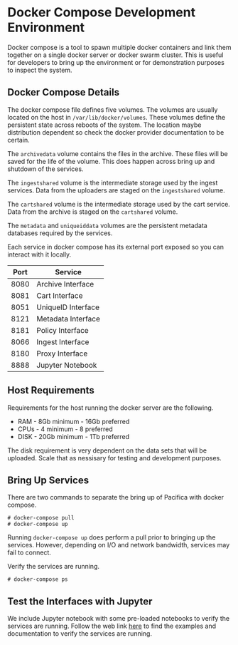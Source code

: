 # Docker Compose Development Environment

Docker compose is a tool to spawn multiple docker 
containers and link them together on a single docker server
or docker swarm cluster. This is useful for developers
to bring up the environment or for demonstration purposes
to inspect the system.

## Docker Compose Details

The docker compose file defines five volumes. The volumes
are usually located on the host in
`/var/lib/docker/volumes`. These volumes define the
persistent state across reboots of the system. The location
maybe distribution dependent so check the docker provider
documentation to be certain.

The `archivedata` volume contains the files in the archive.
These files will be saved for the life of the volume. This
does happen across bring up and shutdown of the services.

The `ingestshared` volume is the intermediate storage used
by the ingest services. Data from the uploaders are staged
on the `ingestshared` volume.

The `cartshared` volume is the intermediate storage used by
the cart service. Data from the archive is staged on the
`cartshared` volume.

The `metadata` and `uniqueiddata` volumes are the 
persistent metadata databases required by the services.

Each service in docker compose has its external port
exposed so you can interact with it locally.

| Port | Service            |
| ---- | ------------------ |
| 8080 | Archive Interface  |
| 8081 | Cart Interface     |
| 8051 | UniqueID Interface |
| 8121 | Metadata Interface |
| 8181 | Policy Interface   |
| 8066 | Ingest Interface   |
| 8180 | Proxy Interface    |
| 8888 | Jupyter Notebook   |

## Host Requirements

Requirements for the host running the docker server are the
following.

 * RAM - 8Gb minimum - 16Gb preferred
 * CPUs - 4 minimum - 8 preferred
 * DISK - 20Gb minimum - 1Tb preferred

The disk requirement is very dependent on the data sets
that will be uploaded. Scale that as nessisary for testing
and development purposes.

## Bring Up Services

There are two commands to separate the bring up of Pacifica
with docker compose.

```
# docker-compose pull
# docker-compose up
```

Running `docker-compose up` does perform a pull prior to
bringing up the services. However, depending on I/O and
network bandwidth, services may fail to connect.

Verify the services are running.

```
# docker-compose ps
```

## Test the Interfaces with Jupyter

We include Jupyter notebook with some pre-loaded notebooks
to verify the services are running. Follow the web link 
[here](http://localhost:8888) to find the examples and 
documentation to verify the services are running.
